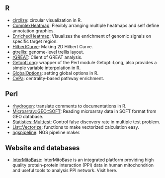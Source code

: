 ## R

- [circlize](https://cran.r-project.org/web/packages/circlize/index.html): circular visualization in R.
- [ComplexHeatmap](http://bioconductor.org/packages/devel/bioc/html/ComplexHeatmap.html): Flexibly arranging multiple heatmaps and self define annotation graphics.
- [EnrichedHeatmap](http://bioconductor.org/packages/devel/bioc/html/EnrichedHeatmap.html): Visualizes the enrichment of genomic signals on specific target region.
- [HilbertCurve](http://bioconductor.org/packages/devel/bioc/html/HilbertCurve.html): Making 2D Hilbert Curve.
- [gtrellis](http://bioconductor.org/packages/devel/bioc/html/gtrellis.html): genome-level trellis layout.
- [rGREAT](http://bioconductor.org/packages/devel/bioc/html/rGREAT.html): Client of GREAT analysis.
- [GetoptLong](https://cran.r-project.org/web/packages/GetoptLong/index.html): wrapper of the Perl module Getopt::Long, also provides a simple variable interpolation in R.
- [GlobalOptions](https://cran.r-project.org/web/packages/GlobalOptions/index.html): setting global options in R.
- [CePa](https://cran.r-project.org/web/packages/CePa/index.html): centrality-based pathway enrichment.

## Perl

- [rhydrogen](https://github.com/jokergoo/rhydrogen): translate comments to documentations in R.
- [Microarray::GEO::SOFT](https://metacpan.org/pod/Microarray::GEO::SOFT): Reading microarray data in SOFT format from GEO database.
- [Statistics::Multtest](https://metacpan.org/pod/Statistics::Multtest): Control false discovery rate in multiple test problem.
- [List::Vectorize](https://metacpan.org/pod/List::Vectorize): functions to make vectorized calculation easy.
- [ngspipeline](https://github.com/jokergoo/ngspipeline): NGS pipeline maker.

## Website and databases

- [InterMitoBase](http://mcube.nju.edu.cn/cgi-bin/intermitobase/home.pl): InterMitoBase is an integrated platform providing high quality protein-protein interaction (PPI) data in human mitochondrion and useful tools to analysis PPI network. Visit here.
